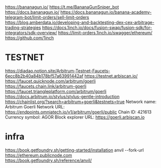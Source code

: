 https://bananagun.io/
https://t.me/BananaGunSniper_bot
https://docs.bananagun.io/
https://docs.bananagun.io/banana-academy-telegram-bot/limit-orders/sell-limit-orders
https://blog.amberdata.io/developing-and-backtesting-dex-cex-arbitrage-trading-strategies
https://docs.1inch.io/docs/fusion-swap/fusion-sdk/for-integrators/sdk-overview/
https://limit-orders.1inch.io/swagger/ethereum/
https://github.com/1inch

# TESTNET
https://diadao.notion.site/Arbitrum-Testnet-Faucets-6ecc8b2b40a84b178bf57a63991442af
https://testnet.arbiscan.io/
https://faucet.quicknode.com/arbitrum/goerli
https://faucets.chain.link/arbitrum-goerli
https://faucet.triangleplatform.com/arbitrum/goerli
https://docs.arbitrum.io/stylus/stylus-gentle-introduction
https://chainlist.org/?search=arbitrum+goerli&testnets=true
Network name: Arbitrum Goerli
Network URL: https://endpoints.omniatech.io/v1/arbitrum/goerli/public
Chain ID: 421613
Currency symbol: AGOR
Block explorer URL: https://goerli.arbiscan.io
# infra
https://book.getfoundry.sh/getting-started/installation
anvil --fork-url https://ethereum.publicnode.com
https://book.getfoundry.sh/reference/anvil/

